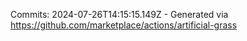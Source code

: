 Commits: 2024-07-26T14:15:15.149Z - Generated via https://github.com/marketplace/actions/artificial-grass
<br>
